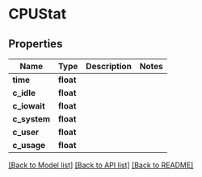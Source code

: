 # CPUStat


## Properties

Name | Type | Description | Notes
------------ | ------------- | ------------- | -------------
**time** | **float** |  | 
**c_idle** | **float** |  | 
**c_iowait** | **float** |  | 
**c_system** | **float** |  | 
**c_user** | **float** |  | 
**c_usage** | **float** |  | 

[[Back to Model list]](../#documentation-for-models) [[Back to API list]](../#documentation-for-api-endpoints) [[Back to README]](../)


